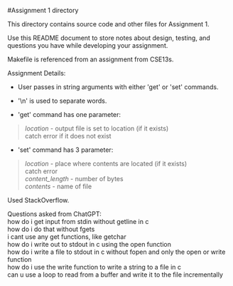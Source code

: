 #Assignment 1 directory

This directory contains source code and other files for Assignment 1.

Use this README document to store notes about design, testing, and
questions you have while developing your assignment.



Makefile is referenced from an assignment from CSE13s.  

Assignment Details:  

- User passes in string arguments with either 'get' or 'set' commands.  
- '\n' is used to separate words.  

- 'get' command has one parameter:  
> *location* - output file is set to location (if it exists)  
    catch error if it does not exist  

- 'set' command has 3 parameter:  
> *location* - place where contents are located (if it exists)  
    catch error  
    *content_length* -  number of bytes  
    *contents* - name of file  

Used StackOverflow.

Questions asked from ChatGPT:  
how do i get input from stdin without getline in c  
how do i do that without fgets  
i cant use any get functions, like getchar  
how do i write out to stdout in c using the open function  
how do i write a file to stdout in c without fopen and only the open or write function  
how do i use the write function to write a string to a file in c  
can u use a loop to read from a buffer and write it to the file incrementally  



 






  

